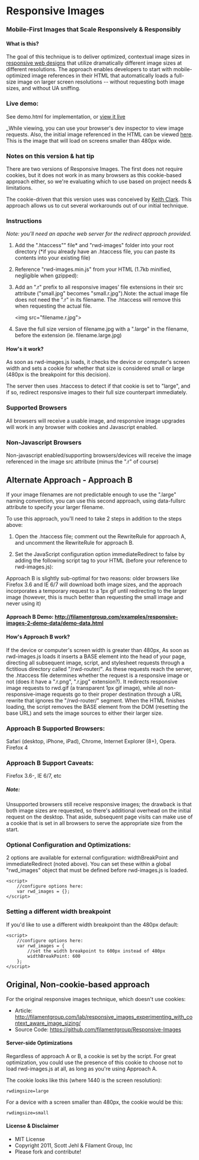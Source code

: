 # Responsive Images
### Mobile-First Images that Scale Responsively & Responsibly

#### What is this?
The goal of this technique is to deliver optimized, contextual image sizes in [responsive web designs](http://www.alistapart.com/articles/responsive-web-design/) that utilize dramatically different image sizes at different resolutions. The approach enables developers to start with mobile-optimized image references in their HTML that automatically loads a full-size image on larger screen resolutions -- without requesting both image sizes, and without UA sniffing.

### Live demo:
See demo.html for implementation, or [view it live](http://filamentgroup.com/examples/responsive-images-2/demo.html)

_While viewing, you can use your browser's dev inspector to view image requests. Also, the initial image referenced in the HTML can be viewed [here](http://filamentgroup.com/examples/responsive-images-2-demo-data/sample-content/running.jpg). This is the image that will load on screens smaller than 480px wide.

### Notes on this version & hat tip
There are two versions of Responsive Images. The first does not require cookies, but it does not work in as many browsers as this cookie-based approach either, so we're evaluating which to use based on project needs & limitations.

The cookie-driven that this version uses was conceived by [Keith Clark](http://twitter.com/#!/keithclarkcouk/status/53807492957880320). This approach allows us to cut several workarounds out of our initial technique.


### Instructions 
_Note: you'll need an apache web server for the redirect approach provided._

1. Add the ".htaccess"" file* and "rwd-images" folder into your root directory 
	(*if you already have an .htaccess file, you can paste its contents into your existing file)

2. Reference "rwd-images.min.js" from your HTML (1.7kb minified, negligible when gzipped):

	<script src="rwd-images/rwd-images.min.js"></script>
	
3. Add an ".r" prefix to all responsive images' file extensions in their src attribute ("small.jpg" becomes "small.r.jpg").Note: the actual image file does not need the ".r" in its filename. The .htaccess will remove this when requesting the actual file.

    &lt;img src="filename.r.jpg"&gt;	

4. Save the full size version of filename.jpg with a ".large" in the filename, before the extension (ie. filename.large.jpg)	


#### How's it work?
As soon as rwd-images.js loads, it checks the device or computer's screen width and sets a cookie for whether that size is considered small or large (480px is the breakpoint for this decision).

The server then uses .htaccess to detect if that cookie is set to "large", and if so, redirect responsive images to their full size counterpart immediately.

### Supported Browsers 
All browsers will receive a usable image, and responsive image upgrades will work in any browser with cookies and Javascript enabled.


### Non-Javascript Browsers
Non-javascript enabled/supporting browsers/devices will receive the image referenced in the image src attribute (minus the ".r" of course)



## Alternate Approach - Approach B
If your image filenames are not predictable enough to use the ".large" naming convention, you can use this second approach, using data-fullsrc attribute to specify your larger filename.

To use this approach, you'll need to take 2 steps in addition to the steps above:
1. Open the .htaccess file; comment out the RewriteRule for approach A, and uncomment the RewriteRule for approach B.

2. Set the JavaScript configuration option immediateRedirect to false by adding the following script tag to your HTML (before your reference to rwd-images.js):

    <script>
      //set immediateRedirect to false, use data- attribute instead
      var rwd_images = { 
        immediateRedirect: false
      };
    </script> 
	
Approach B is slightly sub-optimal for two reasons: older browsers like Firefox 3.6 and IE 6/7 will download both image sizes, and the approach incorporates a temporary request to a 1px gif until redirecting to the larger image (however, this is much better than requesting the small image and never using it)

#### Approach B Demo: http://filamentgroup.com/examples/responsive-images-2-demo-data/demo-data.html

#### How's Approach B work?
If the device or computer's screen width is greater than 480px, As soon as rwd-images.js loads it inserts a BASE element into the head of your page, directing all subsequent image, script, and stylesheet requests through a fictitious directory called "/rwd-router/". As these requests reach the server, the .htaccess file determines whether the request is a responsive image or not (does it have a ".r.png", ".r.jpg" extension?). It redirects responsive image requests to rwd.gif (a transparent 1px gif image), while all non-responsive-image requests go to their proper destination through a URL rewrite that ignores the "/rwd-router/" segment. When the HTML finishes loading, the script removes the BASE element from the DOM (resetting the base URL) and sets the image sources to either their larger size.

### Approach B Supported Browsers:
Safari (desktop, iPhone, iPad), Chrome, Internet Explorer (8+), Opera. Firefox 4

### Approach B Support Caveats: 
Firefox 3.6-, IE 6/7, etc
##### Note: 
Unsupported browsers still receive responsive images; the drawback is that both image sizes are requested, so there's additional overhead on the initial request on the desktop. That aside, subsequent page visits can make use of a cookie that is set in all browsers to serve the appropriate size from the start.

### Optional Configuration and Optimizations:

2 options are available for external configuration: widthBreakPoint and immediateRedirect (noted above). You can set these within a global "rwd_images" object that must be defined before rwd-images.js is loaded.

	<script>
		//configure options here:
		var rwd_images = {};
	</script>

### Setting a different width breakpoint
If you'd like to use a different width breakpoint than the 480px default:

	<script>
		//configure options here:
		var rwd_images = {
			//set the width breakpoint to 600px instead of 480px
			widthBreakPoint: 600
		};
	</script>
	
## Original, Non-cookie-based approach

For the original responsive images technique, which doesn't use cookies:

* Article: http://filamentgroup.com/lab/responsive_images_experimenting_with_context_aware_image_sizing/
* Source Code: https://github.com/filamentgroup/Responsive-Images	

#### Server-side Optimizations
Regardless of approach A or B, a cookie is set by the script. For great optimization, you could use the presence of this cookie to choose not to load rwd-images.js at all, as long as you're using Approach A.

The cookie looks like this (where 1440 is the screen resolution):

    rwdimgsize=large

For a device with a screen smaller than 480px, the cookie would be this:

    rwdimgsize=small

#### License & Disclaimer
 - MIT License
 - Copyright 2011, Scott Jehl & Filament Group, Inc
 - Please fork and contribute!

